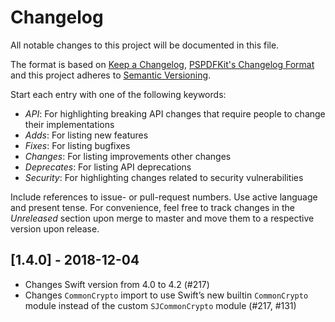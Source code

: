 # Changelog

All notable changes to this project will be documented in this file.

The format is based on [Keep a Changelog](https://keepachangelog.com/en/1.0.0/),
[PSPDFKit's Changelog Format](https://pspdfkit.com/blog/2018/the-challenges-of-changelogs/)
and this project adheres to [Semantic Versioning](https://semver.org/spec/v2.0.0.html).

Start each entry with one of the following keywords: 

- *API*: For highlighting breaking API changes that require people to change 
their implementations
- *Adds*: For listing new features
- *Fixes*: For listing bugfixes
- *Changes*: For listing improvements other changes
- *Deprecates*: For listing API deprecations
- *Security*: For highlighting changes related to security vulnerabilities

Include references to issue- or pull-request numbers.
Use active language and present tense.
For convenience, feel free to track changes in the *Unreleased* section upon
merge to master and move them to a respective version upon release.

## [1.4.0] - 2018-12-04

- Changes Swift version from 4.0 to 4.2 (#217)
- Changes `CommonCrypto` import to use Swift’s new builtin `CommonCrypto` module instead of the custom `SJCommonCrypto` module (#217, #131)
